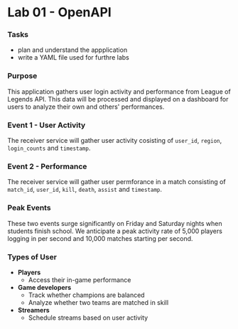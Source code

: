# Lab 01 - OpenAPI
### Tasks
- plan and understand the appplication
- write a YAML file used for furthre labs

### Purpose
This application gathers user login activity and performance from League of Legends API. This data will be processed and displayed on a dashboard for users to analyze their own and others' performances. 

### Event 1 - User Activity
The receiver service will gather user activity cosisting of `user_id`, `region`, `login_counts` and `timestamp`.

### Event 2 - Performance
The receiver service will gather user permforance in a match consisting of `match_id`, `user_id`, `kill`, `death`, `assist` and `timestamp`. 

### Peak Events
These two events surge significantly on Friday and Saturday nights when students finish school. We anticipate a peak activity rate of 5,000 players logging in per second and 10,000 matches starting per second.

### Types of User
- **Players**
  - Access their in-game performance
- **Game developers**
  - Track whether champions are balanced
  - Analyze whether two teams are matched in skill
- **Streamers**
  - Schedule streams based on user activity

